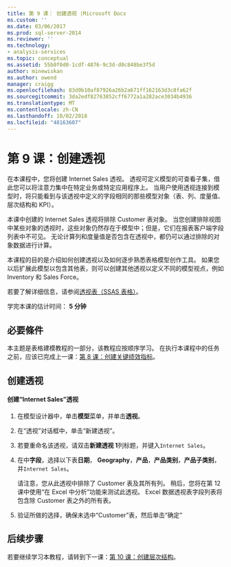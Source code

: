 ```yaml
---
title: 第 9 课： 创建透视 |Microsoft Docs
ms.custom: ''
ms.date: 03/06/2017
ms.prod: sql-server-2014
ms.reviewer: ''
ms.technology:
- analysis-services
ms.topic: conceptual
ms.assetid: 55b0f0d0-1cdf-4876-9c3d-d0c848be3f5d
author: minewiskan
ms.author: owend
manager: craigg
ms.openlocfilehash: 83d9b10af87926a26b2a671ff162163d3c8fa62f
ms.sourcegitcommit: 3da2edf82763852cff6772a1a282ace3034b4936
ms.translationtype: MT
ms.contentlocale: zh-CN
ms.lasthandoff: 10/02/2018
ms.locfileid: "48163607"
---
```

# <a name="lesson-9-create-perspectives"></a>第 9 课：创建透视
  在本课程中，您将创建 Internet Sales 透视。 透视可定义模型的可查看子集，借此您可以将注意力集中在特定业务或特定应用程序上。 当用户使用透视连接到模型时，将只能看到与该透视中定义的字段相同的那些模型对象（表、列、度量值、层次结构和 KPI）。  
  
 本课中创建的 Internet Sales 透视将排除 Customer 表对象。 当您创建排除视图中某些对象的透视时，这些对象仍然存在于模型中；但是，它们在报表客户端字段列表中不可见。 无论计算列和度量值是否包含在透视中，都仍可以通过排除的对象数据进行计算。  
  
 本课程的目的是介绍如何创建透视以及如何逐步熟悉表格模型创作工具。 如果您以后扩展此模型以包含其他表，则可以创建其他透视以定义不同的模型视点，例如 Inventory 和 Sales Force。  
  
 若要了解详细信息，请参阅[透视表（SSAS 表格）](tabular-models/perspectives-ssas-tabular.md)。  
  
 学完本课的估计时间： **5 分钟**  
  
## <a name="prerequisites"></a>必要條件  
 本主题是表格建模教程的一部分，该教程应按顺序学习。 在执行本课程中的任务之前，应该已完成上一课：[第 8 课：创建关键绩效指标](lesson-7-create-key-performance-indicators.md)。  
  
## <a name="create-perspectives"></a>创建透视  
  
#### <a name="to-create-an-internet-sales-perspective"></a>创建“Internet Sales”透视  
  
1.  在模型设计器中，单击**模型**菜单，并单击**透视**。  
  
2.  在“透视”对话框中，单击“新建透视”。  
  
3.  若要重命名该透视，请双击**新建透视 1**列标题，并键入`Internet Sales`。  
  
4.  在中**字段**，选择以下表**日期**， **Geography**，**产品**，**产品类别**，**产品子类别**，并`Internet Sales`。  
  
     请注意，您从此透视中排除了 Customer 表及其所有列。 稍后，您将在第 12 课中使用“在 Excel 中分析”功能来测试此透视。 Excel 数据透视表字段列表将包含除 Customer 表之外的所有表。  
  
5.  验证所做的选择，确保未选中“Customer”表，然后单击“确定”  
  
## <a name="next-steps"></a>后续步骤  
 若要继续学习本教程，请转到下一课：[第 10 课：创建层次结构](lesson-9-create-hierarchies.md)。  
  
  
